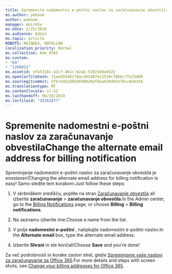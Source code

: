 ```yaml
---
title: Spremenite nadomestni e-poštni naslov za zaračunavanje obvestila
ms.author: pebaum
author: pebaum
manager: mnirkhe
ms.date: 2/25/2018
ms.audience: Admin
ms.topic: article
ROBOTS: NOINDEX, NOFOLLOW
localization_priority: Normal
ms.collection: Adm_O365
ms.custom:
- "64"
- "1200012"
ms.assetid: efa5316c-42c7-461c-b2ab-53d23e0a6d22
ms.openlocfilehash: 11aed5546c78acdd14874c1539c78bbc7fe25d88
ms.sourcegitcommit: 5fb7a4b28859690020efdea630d03e70cc0e6334
ms.translationtype: MT
ms.contentlocale: sl-SI
ms.lasthandoff: 06/28/2019
ms.locfileid: "35362877"
---
```

# <a name="change-the-alternate-email-address-for-billing-notification"></a><span data-ttu-id="8186e-102">Spremenite nadomestni e-poštni naslov za zaračunavanje obvestila</span><span class="sxs-lookup"><span data-stu-id="8186e-102">Change the alternate email address for billing notification</span></span>

<span data-ttu-id="8186e-103">Spreminjanje nadomestni e-poštni naslov za zaračunavanje obvestila je enostaven!</span><span class="sxs-lookup"><span data-stu-id="8186e-103">Changing the alternate email address for billing notification is easy!</span></span> <span data-ttu-id="8186e-104">Samo sledite tem korakom:</span><span class="sxs-lookup"><span data-stu-id="8186e-104">Just follow these steps:</span></span>
  
1. <span data-ttu-id="8186e-105">V skrbniškem središču, pojdite na stran [Zaračunavanje obvestila](https://go.microsoft.com/fwlink/p/?linkid=853212) ali izberite **zaračunavanje** \> **zaračunavanje obvestila**.</span><span class="sxs-lookup"><span data-stu-id="8186e-105">In the Admin center, go to the [Billing Notifications](https://go.microsoft.com/fwlink/p/?linkid=853212) page, or choose **Billing** \> **Billing notifications**.</span></span>

2. <span data-ttu-id="8186e-106">Na seznamu izberite ime.</span><span class="sxs-lookup"><span data-stu-id="8186e-106">Choose a name from the list.</span></span>

3. <span data-ttu-id="8186e-107">V polje **nadomestni e-poštni** , natipkajte nadomestni e-poštni naslov.</span><span class="sxs-lookup"><span data-stu-id="8186e-107">In the **Alternate email** box, type the alternate email address.</span></span>

4. <span data-ttu-id="8186e-108">Izberite **Shrani** in ste končali!</span><span class="sxs-lookup"><span data-stu-id="8186e-108">Choose **Save** and you're done!</span></span>

<span data-ttu-id="8186e-109">Za več podrobnosti in korake zaslon strel, glejte [Spreminjanje vaše naslovi za zaračunavanje za Office 365](https://support.office.com/article/Change-your-billing-addresses-for-Office-365-for-business-a25c10d6-c1e9-4299-9185-25178df9eba6).</span><span class="sxs-lookup"><span data-stu-id="8186e-109">For more details and steps with screen shots, see [Change your billing addresses for Office 365](https://support.office.com/article/Change-your-billing-addresses-for-Office-365-for-business-a25c10d6-c1e9-4299-9185-25178df9eba6).</span></span>
  